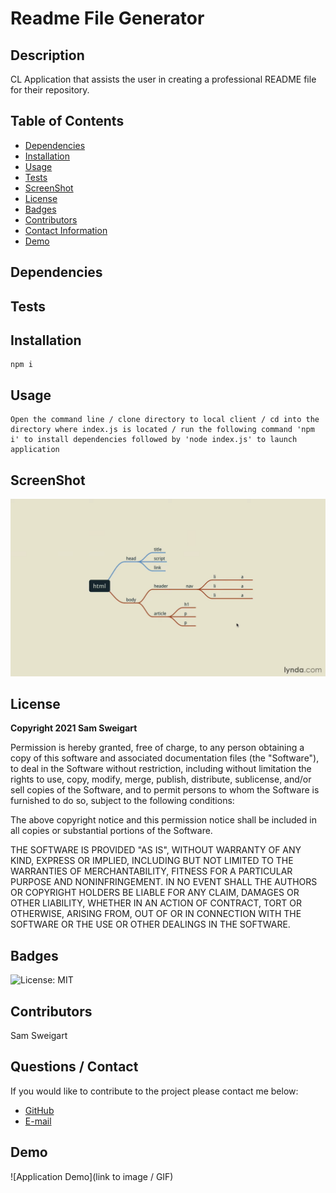 # __Readme File Generator__

## __Description__
CL Application that assists the user in creating a professional README file for their repository.

## __Table of Contents__

* [Dependencies](#dependencies)
* [Installation](#installation)
* [Usage](#usage)
* [Tests](#tests)
* [ScreenShot](#screenshot)
* [License](#license)
* [Badges](#badges)
* [Contributors](#contributors)
* [Contact Information](#questions)
* [Demo](#demo)

## __Dependencies__

## __Tests__

## __Installation__
```
npm i
```

## __Usage__
    Open the command line / clone directory to local client / cd into the directory where index.js is located / run the following command 'npm i' to install dependencies followed by 'node index.js' to launch application

## __ScreenShot__
![Screenshot of Application](../assets/images/DOM-diagram.png)

## __License__
__Copyright 2021 Sam Sweigart__

Permission is hereby granted, free of charge, to any person obtaining a copy of this software and associated documentation files (the "Software"), to deal in the Software without restriction, including without limitation the rights to use, copy, modify, merge, publish, distribute, sublicense, and/or sell copies of the Software, and to permit persons to whom the Software is furnished to do so, subject to the following conditions:

The above copyright notice and this permission notice shall be included in all copies or substantial portions of the Software.

THE SOFTWARE IS PROVIDED "AS IS", WITHOUT WARRANTY OF ANY KIND, EXPRESS OR IMPLIED, INCLUDING BUT NOT LIMITED TO THE WARRANTIES OF MERCHANTABILITY, FITNESS FOR A PARTICULAR PURPOSE AND NONINFRINGEMENT. IN NO EVENT SHALL THE AUTHORS OR COPYRIGHT HOLDERS BE LIABLE FOR ANY CLAIM, DAMAGES OR OTHER LIABILITY, WHETHER IN AN ACTION OF CONTRACT, TORT OR OTHERWISE, ARISING FROM, OUT OF OR IN CONNECTION WITH THE SOFTWARE OR THE USE OR OTHER DEALINGS IN THE SOFTWARE.

## __Badges__
![License: MIT](https://img.shields.io/badge/License-MIT-hotpink.svg)

## __Contributors__
Sam Sweigart

## __Questions / Contact__
If you would like to contribute to the project please contact me below: 
* [GitHub](https://github.com/gamgee-em)
* [E-mail](mailto:samuel.sweigart@gmail.com)

## __Demo__
![Application Demo](link to image / GIF)